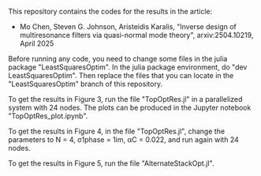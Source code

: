 This repository contains the codes for the results in the article:
* Mo Chen, Steven G. Johnson, Aristeidis Karalis, "Inverse design of multiresonance filters via quasi-normal mode theory", arxiv:2504.10219, April 2025

Before running any code, you need to change some files in the julia package "LeastSquaresOptim". In the julia package environment, do "dev LeastSquaresOptim". Then replace the files that you can locate in the "LeastSquaresOptim" branch of this repository.

To get the results in Figure 3, run the file "TopOptRes.jl" in a parallelized system with 24 nodes. The plots can be produced in the Jupyter notebook "TopOptRes_plot.ipynb".

To get the results in Figure 4, in the file "TopOptRes.jl", change the parameters to N = 4, σ1phase = 1im, αC = 0.022, and run again with 24 nodes.

To get the results in Figure 5, run the file "AlternateStackOpt.jl".
